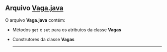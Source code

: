 ## Arquivo [Vaga.java](/Vaga.java)

O arquivo **Vaga.java** contém:

- Métodos `get` e `set` para os atributos da classe **Vagas**
- Construtores da classe **Vagas**


  -----------------------------------------------
